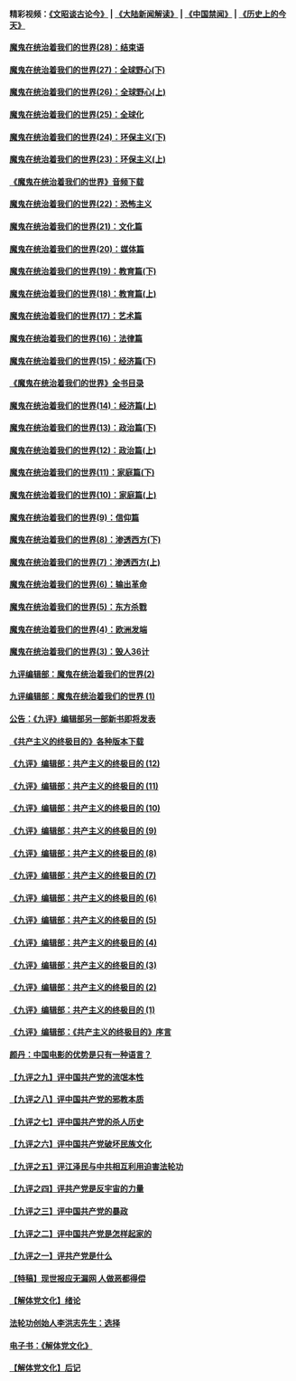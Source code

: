 #### 精彩视频：[《文昭谈古论今》](https://github.com/gfw-breaker/wenzhao/blob/master/README.md?t=01191831) | [《大陆新闻解读》](https://github.com/gfw-breaker/ntdtv-comedy/blob/master/README.md?t=01191831) | [《中国禁闻》](https://github.com/gfw-breaker/ntdtv-news/blob/master/README.md?t=01191831) | [《历史上的今天》](https://github.com/gfw-breaker/today-in-history/blob/master/README.md?t=01191831) 

#### [魔鬼在统治着我们的世界(28)：结束语](../pages/nsc422/n10936246.md?t=01191831) 

#### [魔鬼在统治着我们的世界(27)：全球野心(下)](../pages/nsc422/n10928319.md?t=01191831) 

#### [魔鬼在统治着我们的世界(26)：全球野心(上)](../pages/nsc422/n10900318.md?t=01191831) 

#### [魔鬼在统治着我们的世界(25)：全球化](../pages/nsc422/n10788205.md?t=01191831) 

#### [魔鬼在统治着我们的世界(24)：环保主义(下)](../pages/nsc422/n10695307.md?t=01191831) 

#### [魔鬼在统治着我们的世界(23)：环保主义(上)](../pages/nsc422/n10688613.md?t=01191831) 

#### [《魔鬼在统治着我们的世界》音频下载](../pages/nsc422/n10635553.md?t=01191831) 

#### [魔鬼在统治着我们的世界(22)：恐怖主义](../pages/nsc422/n10614727.md?t=01191831) 

#### [魔鬼在统治着我们的世界(21)：文化篇](../pages/nsc422/n10597706.md?t=01191831) 

#### [魔鬼在统治着我们的世界(20)：媒体篇](../pages/nsc422/n10586579.md?t=01191831) 

#### [魔鬼在统治着我们的世界(19)：教育篇(下)](../pages/nsc422/n10564808.md?t=01191831) 

#### [魔鬼在统治着我们的世界(18)：教育篇(上)](../pages/nsc422/n10526970.md?t=01191831) 

#### [魔鬼在统治着我们的世界(17)：艺术篇](../pages/nsc422/n10499093.md?t=01191831) 

#### [魔鬼在统治着我们的世界(16)：法律篇](../pages/nsc422/n10485969.md?t=01191831) 

#### [魔鬼在统治着我们的世界(15)：经济篇(下)](../pages/nsc422/n10469975.md?t=01191831) 

#### [《魔鬼在统治着我们的世界》全书目录](../pages/nsc422/n10464261.md?t=01191831) 

#### [魔鬼在统治着我们的世界(14)：经济篇(上)](../pages/nsc422/n10457370.md?t=01191831) 

#### [魔鬼在统治着我们的世界(13)：政治篇(下)](../pages/nsc422/n10448270.md?t=01191831) 

#### [魔鬼在统治着我们的世界(12)：政治篇(上)](../pages/nsc422/n10444576.md?t=01191831) 

#### [魔鬼在统治着我们的世界(11)：家庭篇(下)](../pages/nsc422/n10440961.md?t=01191831) 

#### [魔鬼在统治着我们的世界(10)：家庭篇(上)](../pages/nsc422/n10435448.md?t=01191831) 

#### [魔鬼在统治着我们的世界(9)：信仰篇](../pages/nsc422/n10432159.md?t=01191831) 

#### [魔鬼在统治着我们的世界(8)：渗透西方(下)](../pages/nsc422/n10429603.md?t=01191831) 

#### [魔鬼在统治着我们的世界(7)：渗透西方(上)](../pages/nsc422/n10426013.md?t=01191831) 

#### [魔鬼在统治着我们的世界(6)：输出革命](../pages/nsc422/n10421536.md?t=01191831) 

#### [魔鬼在统治着我们的世界(5)：东方杀戮](../pages/nsc422/n10417707.md?t=01191831) 

#### [魔鬼在统治着我们的世界(4)：欧洲发端](../pages/nsc422/n10414890.md?t=01191831) 

#### [魔鬼在统治着我们的世界(3)：毁人36计](../pages/nsc422/n10411583.md?t=01191831) 

#### [九评编辑部：魔鬼在统治着我们的世界(2)](../pages/nsc422/n10410036.md?t=01191831) 

#### [九评编辑部：魔鬼在统治着我们的世界 (1)](../pages/nsc422/n10406825.md?t=01191831) 

#### [公告：《九评》编辑部另一部新书即将发表](../pages/nsc422/n10405104.md?t=01191831) 

#### [《共产主义的终极目的》各种版本下载](../pages/nsc422/n10022138.md?t=01191831) 

#### [《九评》编辑部：共产主义的终极目的 (12)](../pages/nsc422/n9933272.md?t=01191831) 

#### [《九评》编辑部：共产主义的终极目的 (11)](../pages/nsc422/n9924973.md?t=01191831) 

#### [《九评》编辑部：共产主义的终极目的 (10)](../pages/nsc422/n9920883.md?t=01191831) 

#### [《九评》编辑部：共产主义的终极目的 (9)](../pages/nsc422/n9916363.md?t=01191831) 

#### [《九评》编辑部：共产主义的终极目的 (8)](../pages/nsc422/n9912488.md?t=01191831) 

#### [《九评》编辑部：共产主义的终极目的 (7)](../pages/nsc422/n9901176.md?t=01191831) 

#### [《九评》编辑部：共产主义的终极目的 (6)](../pages/nsc422/n9899359.md?t=01191831) 

#### [《九评》编辑部：共产主义的终极目的 (5)](../pages/nsc422/n9893174.md?t=01191831) 

#### [《九评》编辑部：共产主义的终极目的 (4)](../pages/nsc422/n9891246.md?t=01191831) 

#### [《九评》编辑部：共产主义的终极目的 (3)](../pages/nsc422/n9879879.md?t=01191831) 

#### [《九评》编辑部：共产主义的终极目的 (2)](../pages/nsc422/n9876205.md?t=01191831) 

#### [《九评》编辑部：共产主义的终极目的 (1)](../pages/nsc422/n9865857.md?t=01191831) 

#### [《九评》编辑部：《共产主义的终极目的》序言](../pages/nsc422/n9862666.md?t=01191831) 

#### [颜丹：中国电影的优势是只有一种语言？](../pages/nsc422/n9583062.md?t=01191831) 

#### [【九评之九】评中国共产党的流氓本性](../pages/nsc422/n737542.md?t=01191831) 

#### [【九评之八】评中国共产党的邪教本质](../pages/nsc422/n735942.md?t=01191831) 

#### [【九评之七】评中国共产党的杀人历史](../pages/nsc422/n733806.md?t=01191831) 

#### [【九评之六】评中国共产党破坏民族文化](../pages/nsc422/n731667.md?t=01191831) 

#### [【九评之五】评江泽民与中共相互利用迫害法轮功](../pages/nsc422/n730058.md?t=01191831) 

#### [【九评之四】评共产党是反宇宙的力量](../pages/nsc422/n727814.md?t=01191831) 

#### [【九评之三】评中国共产党的暴政](../pages/nsc422/n725597.md?t=01191831) 

#### [【九评之二】评中国共产党是怎样起家的](../pages/nsc422/n723946.md?t=01191831) 

#### [【九评之一】评共产党是什么](../pages/nsc422/n722529.md?t=01191831) 

#### [【特稿】现世报应无漏网 人做恶都得偿](../pages/nsc422/n4215167.md?t=01191831) 

#### [【解体党文化】绪论](../pages/nsc422/n1449356.md?t=01191831) 

#### [法轮功创始人李洪志先生：选择](../pages/nsc422/n3580738.md?t=01191831) 

#### [电子书：《解体党文化》](../pages/nsc422/n1573484.md?t=01191831) 

#### [【解体党文化】后记](../pages/nsc422/n1531999.md?t=01191831) 

